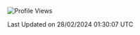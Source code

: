 <!--START_SECTION:waka-->
![Profile Views](http://img.shields.io/badge/Profile%20Views-16-blue)


 Last Updated on 28/02/2024 01:30:07 UTC
<!--END_SECTION:waka-->
